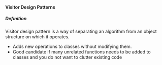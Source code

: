 #### Visitor Design Patterns

##### Definition

Visitor design pattern is a way of separating an algorithm from an object structure on which it operates.
 
* Adds new operations to classes without modifying them. 
* Good candidate if many unrelated functions needs to be added to classes and you do not want to clutter existing code